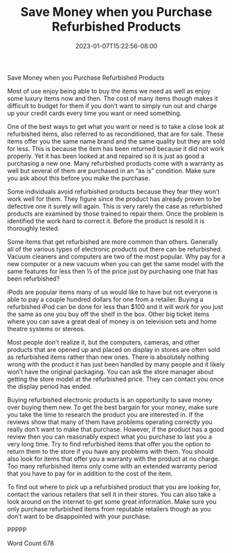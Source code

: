 ﻿---
title: "Save Money when you Purchase Refurbished Products"
date: 2023-01-07T15:22:56-08:00
description: "txt Tips for Web Success"
featured_image: "/images/txt.jpg"
tags: ["txt"]
---

Save Money when you Purchase Refurbished Products

Most of use enjoy being able to buy the items we need as well as enjoy some luxury items now and then. The cost of many items though makes it difficult to budget for them if you don’t want to simply run out and charge up your credit cards every time you want or need something. 

One of the best ways to get what you want or need is to take a close look at refurbished items, also referred to as reconditioned, that are for sale. These items offer you the same name brand and the same quality but they are sold for less. This is because the item has been returned because it did not work properly. Yet it has been looked at and repaired so it is just as good a purchasing a new one. Many refurbished products come with a warranty as well but several of them are purchased in an “as is” condition. Make sure you ask about this before you make the purchase. 

Some individuals avoid refurbished products because they fear they won’t work well for them. They figure since the product has already proven to be defective one it surely will again. This is very rarely the case as refurbished products are examined by those trained to repair them. Once the problem is identified the work hard to correct it. Before the product is resold it is thoroughly tested. 

Some items that get refurbished are more common than others. Generally all of the various types of electronic products out there can be refurbished. Vacuum cleaners and computers are two of the most popular. Why pay for a new computer or a new vacuum when you can get the same model with the same features for less then ½ of the price just by purchasing one that has been refurbished? 

iPods are popular items many of us would like to have but not everyone is able to pay a couple hundred dollars for one from a retailer. Buying a refurbished iPod can be done for less than $100 and it will work for you just the same as one you buy off the shelf in the box. Other big ticket items where you can save a great deal of money is on television sets and home theatre systems or stereos. 

Most people don’t realize it, but the computers, cameras, and other products that are opened up and placed on display in stores are often sold as refurbished items rather than new ones. There is absolutely nothing wrong with the product it has just been handled by many people and it likely won’t have the original packaging. You can ask the store manager about getting the store model at the refurbished price. They can contact you once the display period has ended.

Buying refurbished electronic products is an opportunity to save money over buying them new. To get the best bargain for your money, make sure you take the time to research the product you are interested in. If the reviews show that many of them have problems operating correctly you really don’t want to make that purchase. However, if the product has a good review then you can reasonably expect what you purchase to last you a very long time.
Try to find refurbished items that offer you the option to return them to the store if you have any problems with them. You should also look for items that offer you a warranty with the product at no charge. Too many refurbished items only come with an extended warranty period that you have to pay for in addition to the cost of the item. 

To find out where to pick up a refurbished product that you are looking for, contact the various retailers that sell it in their stores. You can also take a look around on the internet to get some great information. Make sure you only purchase refurbished items from reputable retailers though as you don’t want to be disappointed with your purchase. 

PPPPP

Word Count 678




